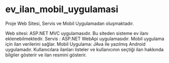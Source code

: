 # ev_ilan_mobil_uygulamasi

Proje Web Sitesi, Servis ve Mobil Uygulamadan oluşmaktadır.

Web sitesi: ASP.NET MVC uygulamasıdır. Bu siteden sisteme ev ilanı eklenebilmektedir.
Servis : ASP.NET WebApi uygulamasıdır. Mobil uygulama için ilan verilerini sağlar.
Mobil Uygulama: JAva ile yazılmış Android uygulamadır. Kullanıcılara ilanları listeler ve kullanıcının seçtiği ilan hakkında bilgiler gösterir ve ilan resmini gösterir.
